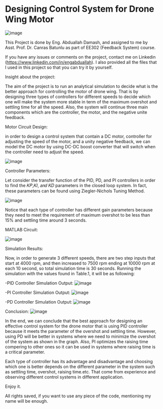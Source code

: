 # Designing Control System for Drone Wing Motor

![image](https://user-images.githubusercontent.com/87785000/126638350-ce308e14-2b6b-4641-a5bc-3112809b1c87.png)

This Project is done by Eng. Abduallah Damash, and assigned to me by Asst. Prof. Dr. ‪Canras Batunlu‬ as part of EE302 (Feedback System) course.

If you have any issues or comments on the project, contact me on Linkedin (https://www.linkedin.com/in/engabduallah).
I also provided all the files that I used in this project so that you can try it by yourself. 

Insight about the project: 

The aim of the project is to run an analytical simulation to decide what is the better approach for controlling the motor of drone wing. That is by designing three types of controllers for different speeds to decide which one will make the system more stable in term of the maximum overshot and settling time for all the speed. Also, the system will continue three main components which are the controller, the motor, and the negative unite feedback. 

Motor Circuit Design: 

in order to design a control system that contain a DC motor, controller for adjusting the speed of the motor, and a unity negative feedback, we can model the DC motor by using DC-DC boost converter that will switch when the controller need to adjust the speed. 

![image](https://user-images.githubusercontent.com/87785000/138581823-627dbc4c-3f98-419b-abf5-5dacc63ac7c8.png)

Controller Parameters:

Let consider the transfer function of the PID, PD, and PI controllers in order to find the 𝐾𝑃,𝐾𝐼, 𝑎𝑛𝑑 𝐾𝐷 parameters in the closed loop system. In fact, these parameters can be found using Ziegler-Nichols Tuning Method.

![image](https://user-images.githubusercontent.com/87785000/138581863-c6429e75-f1b6-4a75-a79f-6f7b363952f5.png)

Notice that each type of controller has different gain parameters because they need to meet the requirement of maximum overshot to be less than 15% and settling time around 3 seconds.

MATLAB Circuit:

![image](https://user-images.githubusercontent.com/87785000/138581892-e4c3a551-83b4-4dd1-853b-cd69e029f9d2.png)

Simulation Results:

Now, in order to generate 3 different speeds, there are two step inputs that start at 4000 rpm, and then increased to 7500 rpm ending at 10000 rpm at each 10 second, so total simulation time is 30 seconds. Running the simulation with the values found in Table.1, it will be as following:

  -PID Controller Simulation Output:
  ![image](https://user-images.githubusercontent.com/87785000/138581934-2086a9a9-25b7-4374-bcbf-18dae0b96634.png)  
  
  -PI Controller Simulation Output:
  ![image](https://user-images.githubusercontent.com/87785000/138581953-06bd37d6-9bc2-425d-bf93-f8ce4821e54c.png) 
  
  -PD Controller Simulation Output:
  ![image](https://user-images.githubusercontent.com/87785000/138581963-14bf149f-eedf-492d-9235-5d61d321daf9.png)
  
Conclusion:
![image](https://user-images.githubusercontent.com/87785000/138581980-b1d4a428-88b3-483a-90a6-f8f0772f7035.png)

In the end, we can conclude that the best approach for designing an effective control system for the drone motor that is using PID controller because it meets the parameter of the overshot and settling time. 
However, using PD will be better in systems where we need to minimize the overshot of the system as shown in the graph. 
Also, PI optimizes the raising time compering to other ones so it can be used in systems where raising time is a critical parameter. 

Each type of controller has its advantage and disadvantage and choosing which one is better depends on the different parameter in the system such as settling time, overshot, raising time.etc. That come from experience and observing different control systems in different application. 

Enjoy it. 

All rights saved, if you want to use any piece of the code, mentioning my name will be enough.
